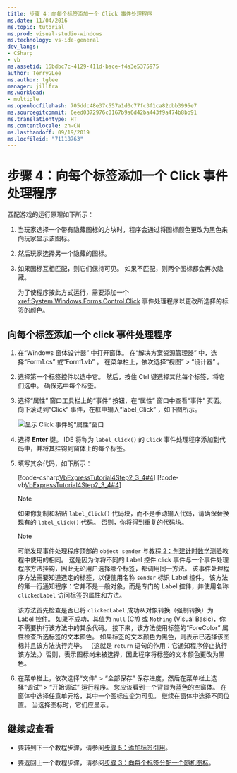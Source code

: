 ```yaml
---
title: 步骤 4：向每个标签添加一个 Click 事件处理程序
ms.date: 11/04/2016
ms.topic: tutorial
ms.prod: visual-studio-windows
ms.technology: vs-ide-general
dev_langs:
- CSharp
- vb
ms.assetid: 16bdbc7c-4129-411d-bace-f4a3e5375975
author: TerryGLee
ms.author: tglee
manager: jillfra
ms.workload:
- multiple
ms.openlocfilehash: 705ddc48e37c557a1d0c77fc3f1ca82cbb3995e7
ms.sourcegitcommit: 6eed0372976c0167b9a6d42ba443f9a474b8bb91
ms.translationtype: HT
ms.contentlocale: zh-CN
ms.lasthandoff: 09/19/2019
ms.locfileid: "71118763"
---
```

# <a name="step-4-add-a-click-event-handler-to-each-label"></a>步骤 4：向每个标签添加一个 Click 事件处理程序

匹配游戏的运行原理如下所示：

1. 当玩家选择一个带有隐藏图标的方块时，程序会通过将图标颜色更改为黑色来向玩家显示该图标。

2. 然后玩家选择另一个隐藏的图标。

3. 如果图标互相匹配，则它们保持可见。 如果不匹配，则两个图标都会再次隐藏。

   为了使程序按此方式运行，需要添加一个 <xref:System.Windows.Forms.Control.Click> 事件处理程序以更改所选择的标签的颜色。

## <a name="to-add-a-click-event-handler-to-each-label"></a>向每个标签添加一个 click 事件处理程序

1. 在“Windows 窗体设计器”  中打开窗体。 在“解决方案资源管理器”  中，选择“Form1.cs”  或“Form1.vb”  。 在菜单栏上，依次选择“视图”   > “设计器”  。

2. 选择第一个标签控件以选中它。 然后，按住 Ctrl  键选择其他每个标签，将它们选中。 确保选中每个标签。

3. 选择“属性”  窗口工具栏上的“事件”  按钮，在“属性”  窗口中查看“事件”  页面。 向下滚动到“Click”  事件，在框中输入“label_Click”  ，如下图所示。

     ![显示 Click 事件的“属性”窗口](../ide/media/express_labelclick.png)

4. 选择 **Enter** 键。 IDE 将称为 `label_Click()` 的 `Click` 事件处理程序添加到代码中，并将其挂钩到窗体上的每个标签。

5. 填写其余代码，如下所示：

     [!code-csharp[VbExpressTutorial4Step2_3_4#4](../ide/codesnippet/CSharp/step-4-add-a-click-event-handler-to-each-label_1.cs)]
     [!code-vb[VbExpressTutorial4Step2_3_4#4](../ide/codesnippet/VisualBasic/step-4-add-a-click-event-handler-to-each-label_1.vb)]

    > [!NOTE]
    > 如果你复制和粘贴 `label_Click()` 代码块，而不是手动输入代码，请确保替换现有的 `label_Click()` 代码。 否则，你将得到重复的代码块。

    > [!NOTE]
    > 可能发现事件处理程序顶部的 `object sender` 与[教程 2：创建计时数学测验](../ide/tutorial-2-create-a-timed-math-quiz.md)教程中使用的相同。 这是因为你将不同的 Label 控件 click 事件与一个事件处理程序方法挂钩，因此无论用户选择哪个标签，都调用同一方法。 该事件处理程序方法需要知道选定的标签，以便使用名称 `sender` 标识 Label 控件。 该方法的第一行通知程序：它并不是一般对象，而是专门的 Label 控件，并使用名称 `clickedLabel` 访问标签的属性和方法。

     该方法首先检查是否已将 `clickedLabel` 成功从对象转换（强制转换）为 Label 控件。 如果不成功，其值为 `null` (C#) 或 `Nothing` (Visual Basic)，你不需要执行该方法中的其余代码。 接下来，该方法使用标签的“ForeColor”  属性检查所选标签的文本颜色。 如果标签的文本颜色为黑色，则表示已选择该图标并且该方法执行完毕。 （这就是 `return` 语句的作用：它通知程序停止执行该方法。）否则，表示图标尚未被选择，因此程序将标签的文本颜色更改为黑色。

6. 在菜单栏上，依次选择“文件”   > “全部保存”  保存进度，然后在菜单栏上选择“调试”   > “开始调试”  运行程序。 您应该看到一个背景为蓝色的空窗体。 在窗体中选择任意单元格，其中一个图标应变为可见。 继续在窗体中选择不同位置。 当选择图标时，它们应显示。

## <a name="to-continue-or-review"></a>继续或查看

- 要转到下一个教程步骤，请参阅[步骤 5：添加标签引用](../ide/step-5-add-label-references.md)。

- 要返回上一个教程步骤，请参阅[步骤 3：向每个标签分配一个随机图标](../ide/step-3-assign-a-random-icon-to-each-label.md)。
